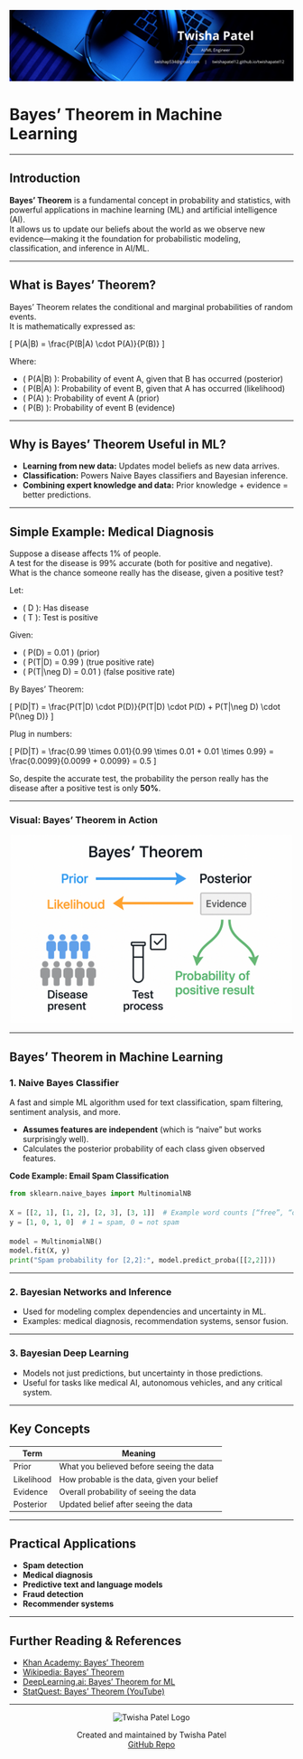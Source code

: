 ![Banner](https://github.com/twishapatel12/AI-ML-Journal/blob/main/assets/aiml-banner.png)

# Bayes’ Theorem in Machine Learning

---

## Introduction

**Bayes’ Theorem** is a fundamental concept in probability and statistics, with powerful applications in machine learning (ML) and artificial intelligence (AI).  
It allows us to update our beliefs about the world as we observe new evidence—making it the foundation for probabilistic modeling, classification, and inference in AI/ML.

---

## What is Bayes’ Theorem?

Bayes’ Theorem relates the conditional and marginal probabilities of random events.  
It is mathematically expressed as:

\[
P(A|B) = \frac{P(B|A) \cdot P(A)}{P(B)}
\]

Where:
- \( P(A|B) \): Probability of event A, given that B has occurred (posterior)
- \( P(B|A) \): Probability of event B, given that A has occurred (likelihood)
- \( P(A) \): Probability of event A (prior)
- \( P(B) \): Probability of event B (evidence)

---

## Why is Bayes’ Theorem Useful in ML?

- **Learning from new data:** Updates model beliefs as new data arrives.
- **Classification:** Powers Naive Bayes classifiers and Bayesian inference.
- **Combining expert knowledge and data:** Prior knowledge + evidence = better predictions.

---

## Simple Example: Medical Diagnosis

Suppose a disease affects 1% of people.  
A test for the disease is 99% accurate (both for positive and negative).  
What is the chance someone really has the disease, given a positive test?

Let:
- \( D \): Has disease
- \( T \): Test is positive

Given:
- \( P(D) = 0.01 \) (prior)
- \( P(T|D) = 0.99 \) (true positive rate)
- \( P(T|\neg D) = 0.01 \) (false positive rate)

By Bayes’ Theorem:

\[
P(D|T) = \frac{P(T|D) \cdot P(D)}{P(T|D) \cdot P(D) + P(T|\neg D) \cdot P(\neg D)}
\]

Plug in numbers:

\[
P(D|T) = \frac{0.99 \times 0.01}{0.99 \times 0.01 + 0.01 \times 0.99} = \frac{0.0099}{0.0099 + 0.0099} = 0.5
\]

So, despite the accurate test, the probability the person really has the disease after a positive test is only **50%**.

---

### Visual: Bayes’ Theorem in Action

<p align="center">
  <img src="https://github.com/twishapatel12/AI-ML-Journal/blob/main/assets/bayes-theorem-visual.png" alt="Bayes Theorem Visual" width="500"/>
</p>

---

## Bayes’ Theorem in Machine Learning

### 1. Naive Bayes Classifier

A fast and simple ML algorithm used for text classification, spam filtering, sentiment analysis, and more.

- **Assumes features are independent** (which is “naive” but works surprisingly well).
- Calculates the posterior probability of each class given observed features.

**Code Example: Email Spam Classification**

```python
from sklearn.naive_bayes import MultinomialNB

X = [[2, 1], [1, 2], [2, 3], [3, 1]]  # Example word counts [“free”, “offer”]
y = [1, 0, 1, 0]  # 1 = spam, 0 = not spam

model = MultinomialNB()
model.fit(X, y)
print("Spam probability for [2,2]:", model.predict_proba([[2,2]]))
````

---

### 2. Bayesian Networks and Inference

* Used for modeling complex dependencies and uncertainty in ML.
* Examples: medical diagnosis, recommendation systems, sensor fusion.

---

### 3. Bayesian Deep Learning

* Models not just predictions, but uncertainty in those predictions.
* Useful for tasks like medical AI, autonomous vehicles, and any critical system.

---

## Key Concepts

| Term       | Meaning                                     |
| ---------- | ------------------------------------------- |
| Prior      | What you believed before seeing the data    |
| Likelihood | How probable is the data, given your belief |
| Evidence   | Overall probability of seeing the data      |
| Posterior  | Updated belief after seeing the data        |

---

## Practical Applications

* **Spam detection**
* **Medical diagnosis**
* **Predictive text and language models**
* **Fraud detection**
* **Recommender systems**

---

## Further Reading & References

* [Khan Academy: Bayes’ Theorem](https://www.khanacademy.org/math/statistics-probability/probability-library)
* [Wikipedia: Bayes’ Theorem](https://en.wikipedia.org/wiki/Bayes%27_theorem)
* [DeepLearning.ai: Bayes’ Theorem for ML](https://www.deeplearning.ai/resources/bayes-theorem-for-machine-learning/)
* [StatQuest: Bayes’ Theorem (YouTube)](https://www.youtube.com/watch?v=HZGCoVF3YvM)

---

<p align="center">
  <img src="https://github.com/twishapatel12/AI-ML-Journal/blob/main/assets/twisha-patel-logo.png" alt="Twisha Patel Logo" width="80"/>
</p>
<p align="center">
  Created and maintained by Twisha Patel  
  <br>
  <a href="https://github.com/twishapatel12/AI-ML-Journal">GitHub Repo</a>
</p>